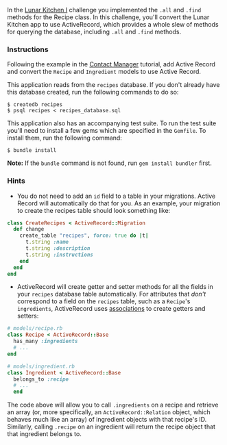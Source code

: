 In the [Lunar Kitchen I][lunar-kitchen-i] challenge you implemented the `.all` and `.find` methods for the Recipe class. In this challenge, you'll convert the Lunar Kitchen app to use ActiveRecord, which provides a whole slew of methods for querying the database, including `.all` and `.find` methods.

### Instructions

Following the example in the [Contact Manager][contact-manager] tutorial, add Active Record and convert the `Recipe` and `Ingredient` models to use Active Record.

This application reads from the `recipes` database. If you don't already have this database created, run the following commands to do so:

```no-highlight
$ createdb recipes
$ psql recipes < recipes_database.sql
```

This application also has an accompanying test suite. To run the test suite you'll need to install a few gems which are specified in the `Gemfile`. To install them, run the following command:

```no-highlight
$ bundle install
```

**Note:** If the `bundle` command is not found, run `gem install bundler` first.

### Hints

* You do not need to add an `id` field to a table in your migrations.  Active Record will automatically do that for you. As an example, your migration to create the recipes table should look something like:

```ruby
class CreateRecipes < ActiveRecord::Migration
  def change
    create_table "recipes", force: true do |t|
      t.string :name
      t.string :description
      t.string :instructions
    end
  end
end
```

* ActiveRecord will create getter and setter methods for all the fields in your `recipes` database table automatically.  For attributes that *don't* correspond to a field on the `recipes` table, such as a `Recipe`'s `ingredients`, ActiveRecord uses [associations][associations] to create getters and setters:

```ruby
# models/recipe.rb
class Recipe < ActiveRecord::Base
  has_many :ingredients
  # ...
end

# models/ingredient.rb
class Ingredient < ActiveRecord::Base
  belongs_to :recipe
  # ...
  end
  ```

  The code above will allow you to call `.ingredients` on a recipe and retrieve an array (or, more specifically, an `ActiveRecord::Relation` object, which behaves much like an array) of ingredient objects with that recipe's ID. Similarly, calling `.recipe` on an ingredient will return the recipe object that that ingredient belongs to.

  [lunar-kitchen-i]: /lessons/sinatra-lunar-kitchen
  [contact-manager]: /lessons/contact-manager
  [associations]: http://guides.rubyonrails.org/association_basics.html
